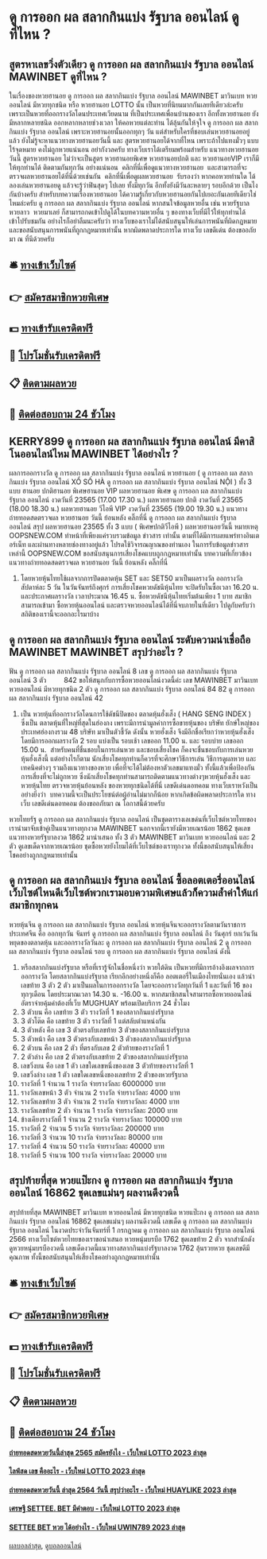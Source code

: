 # ดู การออก ผล สลากกินแบ่ง รัฐบาล ออนไลน์ ดูที่ไหน ?
## สูตรหาเลขวิ่งตัวเดียว ดู การออก ผล สลากกินแบ่ง รัฐบาล ออนไลน์ MAWINBET ดูที่ไหน ?
ในเรื่องของหวยฮานอย ดู การออก ผล สลากกินแบ่ง รัฐบาล ออนไลน์ MAWINBET มาวินเบท หวยออนไลน์ มีหวยทุกชนิด หรือ หวยฮานอย LOTTO นั้น เป็นหวยที่นิยมมากกันเลยทีเดียวล่ะครับ เพราะเป็นหวยที่ออกรางวัลโดนประเทศเวียดนาม ที่เป็นประเทศเพื่อนบ้านของเรา อีกทั้งหวยฮานอย ยังมีหลากหลายชนิด ออกหลากหลายช่วงเวลา ให้คอหวยแต่ละท่าน ได้ลุ้นกันให้จุใจ ดู การออก ผล สลากกินแบ่ง รัฐบาล ออนไลน์ เพราะหวยฮานอยนั้นออกทุกๆ วัน แต่สำหรับใครที่ชอบเล่นหวยฮานอยอยู่แล้ว ยังไม่รู้จะหาแนวทางหวยฮานอยวันนี้ และ สูตรหวยฮานอยได้จากที่ไหน เพราะถ้าไปแทงมั่วๆ แบบไร้จุดหมาย คงไม่ถูกหวยแน่นอน อย่ากังวลครับ ทางเว็บเราได้เตรียมพร้อมสำหรับ แนวทางหวยฮานอยวันนี้ สูตรหวยฮานอย ไม่ว่าจะเป็นสูตร หวยฮานอยพิเศษ หวยฮานอยปกติ และ หวยฮานอยVIP เราก็มีให้ทุกท่านได้
ติดตามกันทุกวัน อย่างแน่นอน  คลิกที่นี่เพื่อดูแนวทางหวยฮานอย  และสามารถที่จะตรวจผลหวยฮานอยได้ที่นี่ด้วยเช่นกัน  คลิกที่นี่เพื่อดูผลหวยฮานอย  รับรองว่า หากคอหวยท่านใด ได้ลองเล่นหวยฮานอยดู แล้วจะรู้ว่าฟินสุดๆ ไปเลย ทั้งมีทุกวัน อีกทั้งยังมีวันละหลายๆ รอบอีกด้วย เป็นไงกันบ้างครับ สำหรับบทความเรื่องหวยฮานอย ได้ความรู้เกี่ยวกับหวยฮานอยกันไปเยอะกันเลยทีเดียวใช่ไหมล่ะครับ ดู การออก ผล สลากกินแบ่ง รัฐบาล ออนไลน์ หากสนใจข้อมูลหวยอื่น เช่น หวยรัฐบาล  หวยลาว  หวยมาเลย์ ก็สามารถกดเข้าไปดูได้ในบทความหวยอื่น ๆ ของทางเว็บที่มีไว้ให้ทุกท่านได้เข้าไปรับชมกัน อย่างไรก็อย่าลืมนะครับว่า ทางเว็บของเราไม่ได้สนับสนุนให้เล่นการพนันที่ผิดกฎหมาย และขอสนับสนุนการพนันที่ถูกกฎหมายเท่านั้น หากผิดพลาดประการใด ทางเว็บ เลขดีเด่น ต้องขออภัยมา ณ ที่นีด้วยครับ

## 🛎 [ทางเข้าเว็บไซต์](https://bit.ly/3BG5bNw)
## 👉 [สมัครสมาชิกหวยพิเศษ](https://bit.ly/3BG5bNw)
## 💵 [ทางเข้ารับเครดิตฟรี](https://bit.ly/3C3mvgS)
## 👑 [โปรโมชั่นรับเครดิตฟรี](https://bit.ly/3C3mvgS)
## 📋 [ติดตามผลหวย](https://bit.ly/3C3mvgS)
## 📱 [ติดต่อสอบถาม 24 ชัวโมง](https://bit.ly/3C3mvgS)

## KERRY899 ดู การออก ผล สลากกินแบ่ง รัฐบาล ออนไลน์ มีคาสิโนออนไลน์ไหม MAWINBET ได้อย่างไร ?
ผลการออกรางวัล ดู การออก ผล สลากกินแบ่ง รัฐบาล ออนไลน์ หวยฮานอย ( ดู การออก ผล สลากกินแบ่ง รัฐบาล ออนไลน์ XỔ SỐ HÀ ดู การออก ผล สลากกินแบ่ง รัฐบาล ออนไลน์ NỘI ) ทั้ง 3 แบบ ฮานอย ปกติฮานอย พิเศษฮานอย VIP
ผลหวยฮานอย พิเศษ ดู การออก ผล สลากกินแบ่ง รัฐบาล ออนไลน์ งวดวันที่ 23565 (17.00 17.30 น.)
ผลหวยฮานอย ปกติ งวดวันที่ 23565 (18.00 18.30 น.)
ผลหวยฮานอย วีไอพี VIP งวดวันที่ 23565 (19.00 19.30 น.)
 แนวทางถ่ายทอดสดตรวจผล หวยฮานอย วันนี้ ย้อนหลัง คลิ๊กที่นี่ ดู การออก ผล สลากกินแบ่ง รัฐบาล ออนไลน์ 
สรุป ผลหวยฮานอย 23565 ทั้ง 3 แบบ ( พิเศษปกติวีไอพี ) ผลหวยฮานอยวันนี้
หมายเหตุ OOPSNEW.COM ทำหน้าที่เพียงแค่รวบรวมข้อมูล ข่าวสาร เท่านั้น ตามที่ได้มีการเผยแพร่ทางอินเตอร์เน็ท และผ่านทางหลายช่องทางอยู่แล้ว โปรดใช้วิจารณญาณของท่านเอง ในการรับข้อมูลข่าวสารเหล่านี้ OOPSNEW.COM ขอสนับสนุนการเสี่ยงโชคแบบถูกกฎหมายเท่านั้น
บทความที่เกี่ยวข้อง
แนวทางถ่ายทอดสดตรวจผล หวยฮานอย วันนี้ ย้อนหลัง คลิ๊กที่นี่
1. โดยหวยหุ้นไทยใช้ผลจากการปิดตลาดหุ้น SET และ SET50 มาเป็นผลรางวัล ออกรางวัลสัปดาห์ละ 5 วัน ในวันจันทร์ถึงศุกร์ การเสี่ยงโชคหวยดัชนีหุ้นไทย จะปิดรับในซื้อเวลา 16.20 น. และประกาศผลรางวัล เวลาประมาณ 16.45 น. ซื้อหวยดัชนีหุ้นไทยเริ่มต้นเพียง 1 บาท สมาชิกสามารถเข้ามา ซื้อหวยหุ้นออนไลน์ และตรวจหวยออนไลน์ได้ที่นี่จบภายในที่เดียว ไปดูกับครับว่าสถิติของเรานี้จะออกอะไรมาบ้าง

## ดู การออก ผล สลากกินแบ่ง รัฐบาล ออนไลน์ ระดับความน่าเชื่อถือ MAWINBET MAWINBET สรุปว่าอะไร ?
ฟัน ดู การออก ผล สลากกินแบ่ง รัฐบาล ออนไลน์ 8
เลข ดู การออก ผล สลากกินแบ่ง รัฐบาล ออนไลน์ 3 ตัว         842
ขอให้สนุกกับการซื้อหวยออนไลน์งวดนี้ค่ะ
เลข MAWINBET มาวินเบท หวยออนไลน์ มีหวยทุกชนิด 2 ตัว ดู การออก ผล สลากกินแบ่ง รัฐบาล ออนไลน์ 84 82 ดู การออก ผล สลากกินแบ่ง รัฐบาล ออนไลน์ 42
1. เป็น หวยหุ้นที่ออกรางวัลโดนการใช้ดัชนีปิดของ ตลาดหุ้นฮั่งเส็ง ( HANG SENG INDEX ) ซึ่งเป็น ตลาดหุ้นที่ใหญ่ที่สุดในฮ่องกง เพราะมีการนำมูลค่าการซื้อขายหุ้นของ บริษัท ยักษ์ใหญ่ของประเทศฮ่องกงรวม 48 บริษัท มาเป็นตัวชี้วัด ดังนั้น หวยฮั่งเส็ง จึงมีอีกชื่อเรียกว่าหวยหุ้นฮั่งเส็ง โดยมีการออกผลรางวัล 2 รอบ แบ่งเป็น รอบเช้า เลขออก 11.00 น. และ รอบบ่าย เลขออก 15.00 น.  สำหรับคนที่ชื่นชอบในการเล่นหวย และชอบเสี่ยงโชค ก็คงจะชื่นชอบกับการเล่นหวยหุ้นฮั่งเส็งนี้ แต่อย่างไรก็ตาม นักเสี่ยงโชคทุกท่านก็ควรที่จะศึกษาวิธีการเล่น วิธีการดูผลหวย และเทคนิคต่างๆ รวมถึงแนวทางของหวย เพื่อที่จะได้ไม่ต้องหาตัวเลขมาแทงมั่ว ทั้งนี้แล้วเพื่อป้องกันการเสี่ยงที่จะไม่ถูกหวย ซึ่งนักเสี่ยงโชคทุกท่านสามารถติดตามแนวทางต่างๆหวยหุ้นฮั่งเส็ง และหวยหุ้นไทย ตรวจหวยหุ้นย้อนหลัง ของหวยทุกชนิดได้ที่นี่ เลขดีเด่นดอทคอม ทางเว็บเราหวังเป็นอย่างยิ่งว่า  บทความนี้จะเป็นประโยชน์ต่อผู้อ่านไม่มากก็น้อย หากเกิดข้อผิดพลาดประการใด ทางเว็บ เลขดีเด่นดอทคอม ต้องขออภัยมา ณ โอกาสนี้ด้วยครับ

หวยไทยรัฐ ดู การออก ผล สลากกินแบ่ง รัฐบาล ออนไลน์ เป็นชุดตารางเลเขด่นที่เว็บไซต์หวยไทยของเรานำมาจับเข้าคู่เป็นแนวทางทุกงวด MAWINBET นอกจากนี้เรายังมีหวยเณรน้อย 1862 ชุดเลขแนวทางหวยรัฐบาลงวด 1862 มานำเสนอ ทั้ง 3 ตัว MAWINBET มาวินเบท หวยออนไลน์ และ 2 ตัว ดูเลขเด็ดจากหวยเณรน้อย ชุดซื้อหวยยังโยมได้ที่เว็บไซต์ของเราทุกงวด ทั้งนี้ขอสนับสนุนให้เสี่ยงโชคอย่างถูกกฎหมายเท่านั้น

## ดู การออก ผล สลากกินแบ่ง รัฐบาล ออนไลน์ ซื้อลอตเตอรี่ออนไลน์เว็บไซต์ไหนดีเว็บไซต์พวกเรามอบความพิเศษแล้วก็ความล้ำค่าให้แก่สมาชิกทุกคน
หวยหุ้นจีน ดู การออก ผล สลากกินแบ่ง รัฐบาล ออนไลน์ หวยหุ้นจีนจะออกรางวัลตามวันราชการประเทศจีน คือ ออกทุกวัน จันทร์ ดู การออก ผล สลากกินแบ่ง รัฐบาล ออนไลน์ ถึง วันศุกร์ ยกเว้นวันหยุดของตลาดหุ้น และออกรางวัลวันละ ดู การออก ผล สลากกินแบ่ง รัฐบาล ออนไลน์ 2 ดู การออก ผล สลากกินแบ่ง รัฐบาล ออนไลน์ รอบ ดู การออก ผล สลากกินแบ่ง รัฐบาล ออนไลน์ ดังนี้
1. หรือสลากกินแบ่งรัฐบาล หรือที่เรารู้จักในชื่อหนึ่งว่า หวยใต้ดิน เป็นหวยที่มีการอ้างอิงผลจากการออกรางวัล โดยสลากกินแบ่งรัฐบาล เรียกอีกอย่างหนึ่งก็คือ ลอตเตอรี่ในเมืองไทยนั่นเอง แล้วนำเลขท้าย 3 ตัว 2 ตัว มาเป็นผลในการออกรางวัล โดยจะออกรางวัลทุกวันที่ 1 และวันที่ 16 ของทุกๆเดือน โดยประมาณเวลา 14.30 น. -16.00 น. หากสมาชิกสนใจสามารถซื้อหวยออนไลน์ อัตราจ่ายคุ้มค่าต้องที่เว็บ MUGHUAY พร้อมเปิดบริการ 24 ชั่วโมง
2. 3 ตัวบน คือ เลขท้าย 3 ตัว รางวัลที่ 1 ของสลากกินแบ่งรัฐบาล
3. 3 ตัวโต๊ด คือ เลขท้าย 3 ตัว รางวัลที่ 1 แต่สลับตำแหน่งกัน
4. 3 ตัวหลัง คือ เลข 3 ตัวตรงกับเลขท้าย 3 ตัวของสลากกินแบ่งรัฐบาล
5. 3 ตัวหน้า คือ เลข 3 ตัวตรงกับเลขหน้า 3 ตัวของสลากกินแบ่งรัฐบาล
6. 2 ตัวบน คือ เลข 2 ตัว ที่ตรงกับเลข 2 ตัวท้ายของรางวัลที่ 1
7. 2 ตัวล่าง คือ เลข 2 ตัวตรงกับเลขท้าย 2 ตัวของสลากกินแบ่งรัฐบาล
8. เลขวิ่งบน คือ เลข 1 ตัว เลขใดเลขหนึ่งของเลข 3 ตัวท้ายของรางวัลที่ 1
9. เลขวิ่งล่าง เลข 1 ตัว เลขใดเลขหนึ่งของเลขท้าย 2 ตัวของหวยรัฐบาล
10. รางวัลที่ 1 จำนวน 1 รางวัล จ่ายรางวัลละ 6000000 บาท
11. รางวัลเลขหน้า 3 ตัว จำนวน 2 รางวัล จ่ายรางวัลละ 4000 บาท
12. รางวัลเลขท้าย 3 ตัว จำนวน 2 รางวัล จ่ายรางวัลละ 4000 บาท
13. รางวัลเลขท้าย 2 ตัว จำนวน 1 รางวัล จ่ายรางวัลละ 2000 บาท
14. ข้างเคียงรางวัลที่ 1 จำนวน 2 รางวัล จ่ายรางวัลละ 100000 บาท
15. รางวัลที่ 2 จำนวน 5 รางวัล จ่ายรางวัลละ 200000 บาท
16. รางวัลที่ 3 จำนวน 10 รางวัล จ่ายรางวัลละ 80000 บาท
17. รางวัลที่ 4 จำนวน 50 รางวัล จ่ายรางวัลละ 40000 บาท
18. รางวัลที่ 5 จำนวน 100 รางวัล จา่ยรางวัลละ 20000 บาท

## สรุปท้ายที่สุด หวยแป๊ะกง ดู การออก ผล สลากกินแบ่ง รัฐบาล ออนไลน์ 16862 ชุดเลขแม่นๆ ผลงานดีงวดนี้
สรุปท้ายที่สุด MAWINBET มาวินเบท หวยออนไลน์ มีหวยทุกชนิด หวยแป๊ะกง ดู การออก ผล สลากกินแบ่ง รัฐบาล ออนไลน์ 16862 ชุดเลขแม่นๆ ผลงานดีงวดนี้ เลขเด็ด ดู การออก ผล สลากกินแบ่ง รัฐบาล ออนไลน์ ในงวดประจำวันจันทร์ที่ 1 กรกฎาคม ดู การออก ผล สลากกินแบ่ง รัฐบาล ออนไลน์ 2566 ทางเว็บไซต์หวยไทยของเราขอนำเสนอ หวยหนุ่มบรบือ 1762 ชุดเลขท้าย 2 ตัว จากสำนักดัง ดูหวยหนุ่มบรบืองวดนี้ เลขเด็ดงวดนี้แนวทางสลากกินแบ่งรัฐบาลงวด 1762 ลุ้นรวยหวย ชุดเลขดีมีคุณภาพ ทั้งนี้ขอสนับสนุนให้เสี่ยงโชคอย่างถูกกฎหมายเท่านั้น

## 🛎 [ทางเข้าเว็บไซต์](https://bit.ly/3BG5bNw)
## 👉 [สมัครสมาชิกหวยพิเศษ](https://bit.ly/3BG5bNw)
## 💵 [ทางเข้ารับเครดิตฟรี](https://bit.ly/3C3mvgS)
## 👑 [โปรโมชั่นรับเครดิตฟรี](https://bit.ly/3C3mvgS)
## 📋 [ติดตามผลหวย](https://bit.ly/3C3mvgS)
## 📱 [ติดต่อสอบถาม 24 ชัวโมง](https://bit.ly/3C3mvgS)

#### [ถ่ายทอดสดหวยวันนี้ล่าสุด 2565 สมัครยังไง - เว็บใหม่ LOTTO 2023 ล่าสุด](https://atom.io/themes/ถ่ายทอดสดหวยวันนี้ล่าสุด%202565%20สมัครยังไง%20-%20เว็บใหม่%20lotto%202023%20ล่าสุด)
#### [ไลฟ์สด เลข คืออะไร - เว็บใหม่ LOTTO 2023 ล่าสุด](https://atom.io/themes/ไลฟ์สด%20เลข%20คืออะไร%20-%20เว็บใหม่%20lotto%202023%20ล่าสุด)
#### [ถ่ายทอดสดหวยวันนี้ ล่าสุด 2564 วันนี้ สรุปว่าอะไร - เว็บใหม่ HUAYLIKE 2023 ล่าสุด](https://atom.io/themes/ถ่ายทอดสดหวยวันนี้%20ล่าสุด%202564%20วันนี้%20สรุปว่าอะไร%20-%20เว็บใหม่%20huaylike%202023%20ล่าสุด)
#### [เศรษฐี SETTEE. BET มีคำตอบ - เว็บใหม่ LOTTO 2023 ล่าสุด](https://atom.io/themes/เศรษฐี%20settee.%20bet%20มีคำตอบ%20-%20เว็บใหม่%20lotto%202023%20ล่าสุด)
#### [SETTEE BET หวย ได้อย่างไร - เว็บใหม่ UWIN789 2023 ล่าสุด](https://atom.io/themes/settee%20bet%20หวย%20ได้อย่างไร%20-%20เว็บใหม่%20uwin789%202023%20ล่าสุด)

[ผลบอลล่าสุด](https://siamsport.tv "ผลบอลล่าสุด"), [ดูบอลออนไลน์](https://siamsport.tv/ดูบอลสด "ดูบอลออนไลน์")
